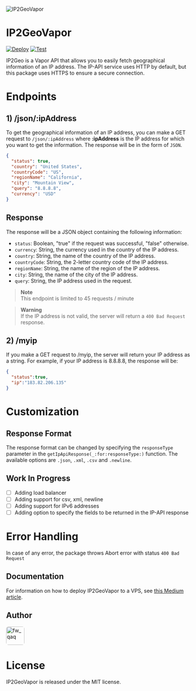 ![IP2GeoVapor](https://vishwaiosdev.github.io/global-images/ip2geovapor-india.png)

# IP2GeoVapor

[![Deploy](https://github.com/VishwaiOSDev/IP2GeoVapor/actions/workflows/deploy.yml/badge.svg)](https://github.com/VishwaiOSDev/IP2GeoVapor/actions/workflows/deploy.yml) [![Test](https://github.com/VishwaiOSDev/IP2GeoVapor/actions/workflows/test.yml/badge.svg)](https://github.com/VishwaiOSDev/IP2GeoVapor/actions/workflows/test.yml)

IP2Geo is a Vapor API that allows you to easily fetch geographical information of an IP address. The IP-API service uses HTTP by default, but this package uses HTTPS to ensure a secure connection.

# Endpoints

## 1) /json/:ipAddress

To get the geographical information of an IP address, you can make a GET request to `/json/:ipAddress` where **:ipAddress** is the IP address for which you want to get the information. The response will be in the form of `JSON`.

```json
{
  "status": true,
  "country": "United States",
  "countryCode": "US",
  "regionName": "California",
  "city": "Mountain View",
  "query": "8.8.8.8",
  "currency": "USD"
}
```

## Response

The response will be a JSON object containing the following information:

- `status`: Boolean, "true" if the request was successful, "false" otherwise.
- `currency`: String, the currency used in the country of the IP address.
- `country`: String, the name of the country of the IP address.
- `countryCode`: String, the 2-letter country code of the IP address.
- `regionName`: String, the name of the region of the IP address.
- `city`: String, the name of the city of the IP address.
- `query`: String, the IP address used in the request.

> **Note**\
> This endpoint is limited to 45 requests / minute

> **Warning**\
> If the IP address is not valid, the server will return a `400 Bad Request` response.

## 2) /myip

If you make a GET request to /myip, the server will return your IP address as a string. For example, if your IP address is 8.8.8.8, the response will be:

```json
{
  "status":true,
  "ip":"183.82.206.135"
}
```

# Customization

## Response Format

The response format can be changed by specifying the `responseType` parameter in the `getIpApiResponse(_:for:responseType:)` function. The available options are `.json`, `.xml`, `.csv` and `.newline`.

## Work In Progress

- [ ] Adding load balancer
- [ ] Adding support for csv, xml, newline
- [ ] Adding support for IPv6 addresses
- [ ] Adding option to specify the fields to be returned in the IP-API response

# Error Handling

In case of any error, the package throws Abort error with status `400 Bad Request`

## Documentation

For information on how to deploy IP2GeoVapor to a VPS, see [this Medium article](https://medium.com/@vishwaisodev/easily-deploy-your-vapor-4-api-to-a-vps-with-these-simple-steps-9ceeb4432f84).

## Author

<a href="https://github.com/VishwaiOSDev" title="VishwaiOSDev">
  <img src="https://avatars.githubusercontent.com/u/71421776?v=4" style="border-radius: 12%;" width="50;" alt="fw_qaq"/>
</a>

# License

IP2GeoVapor is released under the MIT license.
